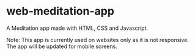 # web-meditation-app
A Meditation app made with HTML, CSS and Javascript.


Note: This app is currently used on websites only as it is not responsive. The app will be updated for mobile screens.
